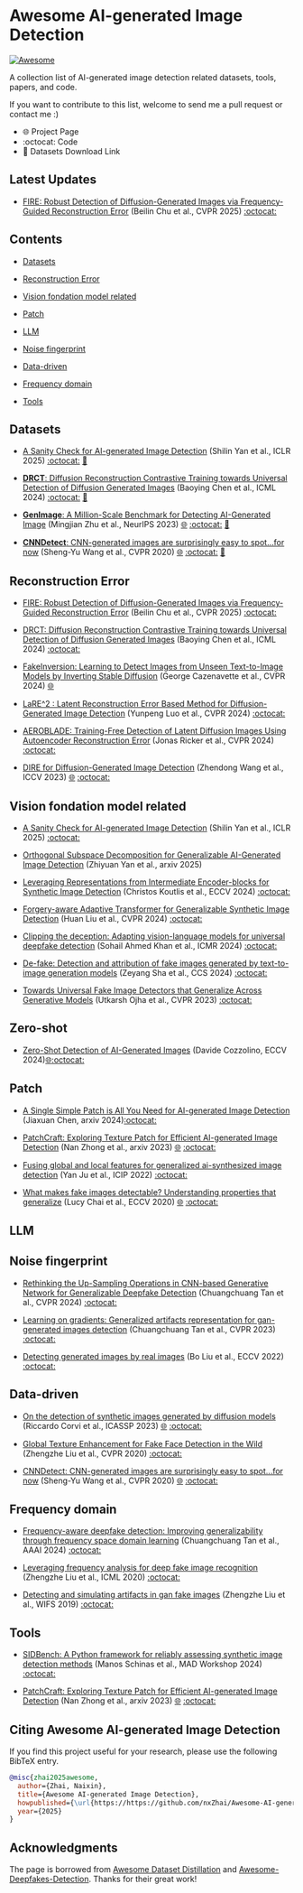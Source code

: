 # Awesome AI-generated Image Detection
[![Awesome](https://cdn.rawgit.com/sindresorhus/awesome/d7305f38d29fed78fa85652e3a63e154dd8e8829/media/badge.svg)](https://github.com/sindresorhus/awesome)

A collection list of AI-generated image detection related datasets, tools, papers, and code.

If you want to contribute to this list, welcome to send me a pull request or contact me :)

+ :globe_with_meridians: Project Page
+ :octocat: Code
+ :bricks: Datasets Download Link


## Latest Updates

+ [FIRE: Robust Detection of Diffusion-Generated Images via Frequency-Guided Reconstruction Error](https://arxiv.org/abs/2412.07140v2) (Beilin Chu et al., CVPR 2025) [:octocat:](https://github.com/Chuchad/FIRE)

## Contents

+ [Datasets](#datasets)
+ [Reconstruction Error](#reconstruction-error)
+ [Vision fondation model related](#vision-fondation-model-related)

+ [Patch](#patch)
+ [LLM](#llm)
+ [Noise fingerprint](#noise-fingerprint)
+ [Data-driven](#data-driven)
+ [Frequency domain](#frequency-domain)
+ [Tools](#tools)


## Datasets

<!-- 
+ []() (, ) [:globe_with_meridians:]() [:octocat:]() [:bricks:]()
-->

+ [A Sanity Check for AI-generated Image Detection](https://arxiv.org/abs/2406.19435) (Shilin Yan et al., ICLR 2025) [:octocat:](https://github.com/shilinyan99/AIDE) [:bricks:](https://github.com/shilinyan99/AIDE#-chameleon)

+ [**DRCT**: Diffusion Reconstruction Contrastive Training towards Universal Detection of Diffusion Generated Images](https://arxiv.org/abs/1912.11035) (Baoying Chen et al., ICML 2024) [:octocat:](https://github.com/beibuwandeluori/DRCT) [:bricks:](https://modelscope.cn/datasets/BokingChen/DRCT-2M/files)

+ [**GenImage**: A Million-Scale Benchmark for Detecting AI-Generated Image](https://arxiv.org/abs/1912.11035) (Mingjian Zhu et al., NeurIPS 2023) [:globe_with_meridians:](https://genimage-dataset.github.io/) [:octocat:](https://github.com/GenImage-Dataset/GenImage) [:bricks:](https://github.com/GenImage-Dataset/GenImage#dataset)

+ [**CNNDetect**: CNN-generated images are surprisingly easy to spot...for now](https://arxiv.org/abs/1912.11035) (Sheng-Yu Wang et al., CVPR 2020) [:globe_with_meridians:](https://peterwang512.github.io/CNNDetection/) [:octocat:](https://github.com/peterwang512/CNNDetection) [:bricks:](https://github.com/peterwang512/CNNDetection?tab=readme-ov-file#3-dataset)



## Reconstruction Error

+ [FIRE: Robust Detection of Diffusion-Generated Images via Frequency-Guided Reconstruction Error](https://arxiv.org/abs/2412.07140v2) (Beilin Chu et al., CVPR 2025) [:octocat:](https://github.com/Chuchad/FIRE)

+ [DRCT: Diffusion Reconstruction Contrastive Training towards Universal Detection of Diffusion Generated Images](https://arxiv.org/abs/1912.11035) (Baoying Chen et al., ICML 2024) [:octocat:](https://github.com/beibuwandeluori/DRCT)

+ [FakeInversion: Learning to Detect Images from Unseen
Text-to-Image Models by Inverting Stable Diffusion](https://arxiv.org/abs/2406.08603) (George Cazenavette et al., CVPR 2024) [:globe_with_meridians:](https://fake-inversion.github.io/)

+ [LaRE^2
: Latent Reconstruction Error Based Method
for Diffusion-Generated Image Detection](https://openaccess.thecvf.com/content/CVPR2024/html/Luo_LaRE2_Latent_Reconstruction_Error_Based_Method_for_Diffusion-Generated_Image_Detection_CVPR_2024_paper.html) (Yunpeng Luo et al., CVPR 2024) [:octocat:](https://github.com/luo3300612/LaRE)

+ [AEROBLADE: Training-Free Detection of Latent Diffusion Images Using Autoencoder Reconstruction Error](https://openaccess.thecvf.com/content/CVPR2024/html/Ricker_AEROBLADE_Training-Free_Detection_of_Latent_Diffusion_Images_Using_Autoencoder_Reconstruction_CVPR_2024_paper.html) (Jonas Ricker et al., CVPR 2024) [:octocat:](https://github.com/jonasricker/aeroblade)

+ [DIRE for Diffusion-Generated Image Detection](https://arxiv.org/abs/2303.09295) (Zhendong Wang et al., ICCV 2023) [:globe_with_meridians:](https://peterwang512.github.io/CNNDetection/) [:octocat:](https://github.com/ZhendongWang6/DIRE)

## Vision fondation model related

+ [A Sanity Check for AI-generated Image Detection](https://arxiv.org/abs/2406.19435) (Shilin Yan et al., ICLR 2025) [:octocat:](https://github.com/shilinyan99/AIDE) 

+ [Orthogonal Subspace Decomposition for Generalizable AI-Generated Image Detection](https://arxiv.org/abs/2411.15633) (Zhiyuan Yan et al., arxiv 2025) 

+ [Leveraging Representations from Intermediate Encoder-blocks for Synthetic Image Detection](https://arxiv.org/abs/2402.19091) (Christos Koutlis et al., ECCV 2024) [:octocat:](https://github.com/mever-team/rine) 

+ [Forgery-aware Adaptive Transformer for Generalizable Synthetic Image Detection](https://arxiv.org/abs/2312.16649) (Huan Liu et al., CVPR 2024) [:octocat:](https://github.com/Michel-liu/FatFormer) 

+ [Clipping the deception: Adapting vision-language models for universal deepfake detection](https://arxiv.org/abs/2302.10174) (Sohail Ahmed Khan et al., ICMR 2024) [:octocat:](https://github.com/sohailahmedkhan/CLIPping-the-Deception) 

+ [De-fake: Detection and attribution of fake images generated by text-to-image generation models](https://arxiv.org/abs/2210.06998) (Zeyang Sha et al., CCS 2024) [:octocat:](https://github.com/zeyangsha/De-Fake) 

+ [Towards Universal Fake Image Detectors that Generalize Across Generative Models](https://arxiv.org/abs/2302.10174) (Utkarsh Ojha et al., CVPR 2023) [:octocat:](https://github.com/WisconsinAIVision/UniversalFakeDetect) 

## Zero-shot

+ [Zero-Shot Detection of AI-Generated Images](https://arxiv.org/abs/2409.15875) (Davide Cozzolino, ECCV 2024)[:globe_with_meridians:](https://grip-unina.github.io/ZED/)[:octocat:](https://github.com/grip-unina/ZED/)


## Patch

+ [A Single Simple Patch is All You Need for AI-generated Image Detection](https://arxiv.org/abs/2402.01123) (Jiaxuan Chen, arxiv 2024)[:octocat:](https://github.com/bcmi/SSP-AI-Generated-Image-Detection)

+ [PatchCraft: Exploring Texture Patch for Efficient AI-generated Image Detection](https://arxiv.org/abs/2311.12397v3) (Nan Zhong et al., arxiv 2023) [:globe_with_meridians:](https://fdmas.github.io/AIGCDetect/) [:octocat:](https://github.com/Ekko-zn/AIGCDetectBenchmark)

+ [Fusing global and local features for generalized ai-synthesized image detection](https://ieeexplore.ieee.org/abstract/document/9897820) (Yan Ju et al., ICIP 2022) [:octocat:](https://github.com/littlejuyan/FusingGlobalandLocal)

+ [What makes fake images detectable? Understanding properties that generalize](https://arxiv.org/abs/2008.10588) (Lucy Chai et al., ECCV 2020) [:globe_with_meridians:](https://chail.github.io/patch-forensics/) [:octocat:](https://github.com/chail/patch-forensics)

## LLM


## Noise fingerprint

+ [Rethinking the Up-Sampling Operations in CNN-based Generative Network for Generalizable Deepfake Detection](https://openaccess.thecvf.com/content/CVPR2024/html/Tan_Rethinking_the_Up-Sampling_Operations_in_CNN-based_Generative_Network_for_Generalizable_CVPR_2024_paper.html) (Chuangchuang Tan et al., CVPR 2024) [:octocat:](https://github.com/chuangchuangtan/NPR-DeepfakeDetection)

+ [Learning on gradients: Generalized artifacts representation for gan-generated images detection](https://openaccess.thecvf.com/content/CVPR2024/html/Tan_Rethinking_the_Uhttps://openaccess.thecvf.com/content/CVPR2023/html/Tan_Learning_on_Gradients_Generalized_Artifacts_Representation_for_GAN-Generated_Images_Detection_CVPR_2023_paper.html) (Chuangchuang Tan et al., CVPR 2023) [:octocat:](https://github.com/chuangchuangtan/LGrad)

+ [Detecting generated images by real images](https://www.ecva.net/papers/eccv_2022/papers_ECCV/papers/136740089.pdf) (Bo Liu et al., ECCV 2022) [:octocat:](https://github.com/Tangsenghenshou/Detecting-Generated-Images-by-Real-Images)

## Data-driven

<!-- 
+ []() (, ) [:globe_with_meridians:]() [:octocat:]()
-->

+ [On the detection of synthetic images generated by diffusion models](https://arxiv.org/abs/2211.00680) (Riccardo Corvi et al., ICASSP 2023) [:globe_with_meridians:](https://grip-unina.github.io/DMimageDetection/) [:octocat:](https://github.com/grip-unina/DMimageDetection) 

+ [Global Texture Enhancement for Fake Face Detection in the Wild](https://arxiv.org/abs/2002.00133) (Zhengzhe Liu et al., CVPR 2020) [:octocat:](https://github.com/liuzhengzhe/Global_Texture_Enhancement_for_Fake_Face_Detection_in_the-Wild) 

+ [CNNDetect: CNN-generated images are surprisingly easy to spot...for now](https://arxiv.org/abs/1912.11035) (Sheng-Yu Wang et al., CVPR 2020) [:globe_with_meridians:](https://peterwang512.github.io/CNNDetection/) [:octocat:](https://github.com/peterwang512/CNNDetection) 

## Frequency domain

+ [Frequency-aware deepfake detection: Improving generalizability through frequency space domain learning](https://ojs.aaai.org/index.php/AAAI/article/view/28310) (Chuangchuang Tan et al., AAAI 2024) [:octocat:](https://github.com/chuangchuangtan/FreqNet-DeepfakeDetection) 

+ [Leveraging frequency analysis for deep fake image recognition](https://proceedings.mlr.press/v119/frank20a) (Zhengzhe Liu et al., ICML 2020) [:octocat:](https://github.com/RUB-SysSec/GANDCTAnalysis) 

+ [Detecting and simulating artifacts in gan fake images](https://ieeexplore.ieee.org/xpl/conhome/9034067/proceeding) (Zhengzhe Liu et al., WIFS 2019) [:octocat:](https://github.com/ColumbiaDVMM/AutoGAN) 

## Tools

+ [SIDBench: A Python framework for reliably assessing synthetic image detection methods](https://dl.acm.org/doi/abs/10.1145/3643491.3660277) (Manos Schinas et al., MAD Workshop 2024) [:octocat:](https://github.com/mever-team/sidbench)

+ [PatchCraft: Exploring Texture Patch for Efficient AI-generated Image Detection](https://arxiv.org/abs/2311.12397v3) (Nan Zhong et al., arxiv 2023) [:globe_with_meridians:](https://fdmas.github.io/AIGCDetect/) [:octocat:](https://github.com/Ekko-zn/AIGCDetectBenchmark)



## Citing Awesome AI-generated Image Detection

If you find this project useful for your research, please use the following BibTeX entry.

```bibtex
@misc{zhai2025awesome,
  author={Zhai, Naixin},
  title={Awesome AI-generated Image Detection},
  howpublished={\url{https://https://github.com/nxZhai/Awesome-AI-generated-Image-Detection}},
  year={2025}
}

```

## Acknowledgments

The page is borrowed from [Awesome Dataset Distillation](https://github.com/Guang000/Awesome-Dataset-Distillation) and [Awesome-Deepfakes-Detection](https://github.com/Daisy-Zhang/Awesome-Deepfakes-Detection). Thanks for their great work!
